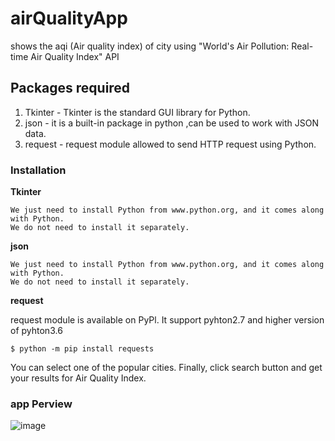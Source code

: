 # airQualityApp
shows the aqi (Air quality index) of city using "World's Air Pollution: Real-time Air Quality Index" API
## Packages required

1. Tkinter - Tkinter is the standard GUI library for Python.
2. json - it is a built-in package in python ,can be used to work with JSON data.
3. request - request module allowed to send HTTP request using Python.
### Installation

**Tkinter**
```
We just need to install Python from www.python.org, and it comes along with Python.
We do not need to install it separately.
```

**json**
```
We just need to install Python from www.python.org, and it comes along with Python.
We do not need to install it separately.
```

**request**


request module is available on PyPl. It support pyhton2.7 and higher version of pyhton3.6
```
$ python -m pip install requests
```
You can select one of the popular cities. Finally, click search button and get your results for Air Quality Index.
### **app Perview**


![image](https://user-images.githubusercontent.com/87308840/166920726-00759d0f-699d-4ac7-8bd0-0a3c9ead4e8e.png)


